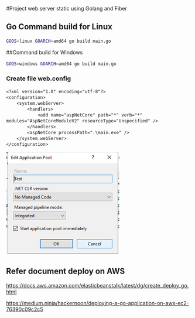 #Project web server static using Golang and Fiber
## Go Command build for Linux

```bash
GOOS=linux GOARCH=amd64 go build main.go
```

##Command build for Windows
```bash
GOOS=windows GOARCH=amd64 go build main.go
```
### Create file web.config
```
<?xml version="1.0" encoding="utf-8"?>
<configuration>
    <system.webServer>
        <handlers>
            <add name="aspNetCore" path="*" verb="*" modules="AspNetCoreModuleV2" resourceType="Unspecified" />
        </handlers>
        <aspNetCore processPath=".\main.exe" />
    </system.webServer>
</configuration>
```

![img.png](img.png)

## Refer document deploy on AWS
https://docs.aws.amazon.com/elasticbeanstalk/latest/dg/create_deploy_go.html

https://medium.ninja/hackernoon/deploying-a-go-application-on-aws-ec2-76390c09c2c5